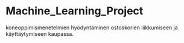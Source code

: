 # Machine_Learning_Project
koneoppimismenetelmien hyödyntäminen ostoskorien liikkumiseen ja käyttäytymiseen kaupassa.
